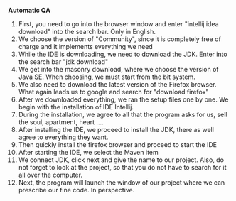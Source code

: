 **Automatic QA** 

<ol> 
<li> First, you need to go into the browser window and enter "intellij idea download" into the search bar.
     Only in English. </li>
<li> We choose the version of "Community", since it is completely free of charge and it implements everything we need</li>
<li> While the IDE is downloading, we need to download the JDK. Enter into the search bar "jdk download"</li>
<li> We get into the masonry download, where we choose the version of Java SE.
     When choosing, we must start from the bit system.</li>
<li> We also need to download the latest version of the Firefox browser. What again leads us to google and search for "download firefox"</li>
<li> After we downloaded everything, we ran the setup files one by one. We begin with the installation of IDE Intellij.</li>
<li> During the installation, we agree to all that the program asks for us, sell the soul, apartment, heart ....</li>
<li> After installing the IDE, we proceed to install the JDK, there as well agree to everything they want.</li>
<li> Then quickly install the firefox browser and proceed to start the IDE</li>
<li> After starting the IDE, we select the Maven item</li>
<li> We connect JDK, click next and give the name to our project. Also, do not forget to look at the project, so that you do not have to search for it all over the computer.</li>
<li> Next, the program will launch the window of our project where we can prescribe our fine code. In perspective.</li>
</ol>
